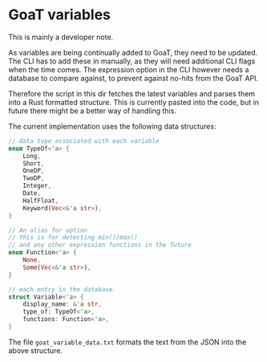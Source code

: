 # GoaT variables

This is mainly a developer note.

As variables are being continually added to GoaT, they need to be updated. The CLI has to add these in manually, as they will need additional CLI flags when the time comes. The expression option in the CLI however needs a database to compare against, to prevent against no-hits from the GoaT API.

Therefore the script in this dir fetches the latest variables and parses them into a Rust formatted structure. This is currently pasted into the code, but in future there might be a better way of handling this.

The current implementation uses the following data structures:

```Rust
// data type associated with each variable
enum TypeOf<'a> {
    Long,
    Short,
    OneDP,
    TwoDP,
    Integer,
    Date,
    HalfFloat,
    Keyword(Vec<&'a str>),
}

// An alias for option
// this is for detecting min()/max()
// and any other expression functions in the future
enum Function<'a> {
    None,
    Some(Vec<&'a str>),
}

// each entry in the database.
struct Variable<'a> {
    display_name: &'a str,
    type_of: TypeOf<'a>,
    functions: Function<'a>,
}

```

The file `goat_variable_data.txt` formats the text from the JSON into the above structure.